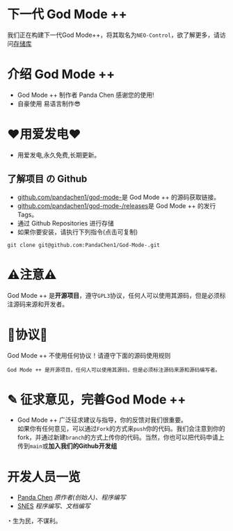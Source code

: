 # 下一代 God Mode ++
我们正在构建下一代God Mode++，将其取名为`NEO-Control`，欲了解更多，请访问[存储库](https://github.com/PaC-Software/NEO-Control/blob/main/README.md)
# 介绍 God Mode ++
 - God Mode ++ 制作者 Panda Chen 感谢您的使用!
 - 自豪使用 易语言制作😎 
# ❤用爱发电❤
 - 用爱发电,永久免费,长期更新。
## 了解项目 の Github
 - [github.com/pandachen1/god-mode-](https://github.com/PandaChen1/God-Mode-)是 God Mode ++ 的源码获取链接。
 - [github.com/pandachen1/god-mode-/releases](https://github.com/PandaChen1/God-Mode-/releases)是 God Mode ++ 的发行Tags。
 - 通过 Github Repositories 进行存储
 - 如果你要安装，请执行下列指令(点击可复制)
```
git clone git@github.com:PandaChen1/God-Mode-.git
```
# ⚠注意⚠
God Mode ++ 是**开源项目**，遵守`GPL3`协议，任何人可以使用其源码，但是必须标注源码来源和开发者。  

# 📄协议📄
God Mode ++ 不使用任何协议！请遵守下面的源码使用规则
```
God Mode ++ 是开源项目，任何人可以使用其源码，但是必须标注源码来源和源码编写者。
```

# ✎ 征求意见，完善God Mode ++
 - God Mode ++ 广泛征求建议与指导，你的反馈对我们很重要。  
如果你有任何意见，可以通过`Fork`的方式来`push`你的代码。我们会注意到你的fork，并通过新建`branch`的方式上传你的代码。当然，你也可以把代码申请上传到`main`或**加入我们的Github开发组**

# 开发人员一览
 - [Panda Chen](https://github.com/PandaChen1/) *原作者(创始人)、程序编写*
 - [SNES](https://github.com/lagqwq/) *程序编写、文档编写*

◔ 生为民，不谋利。
